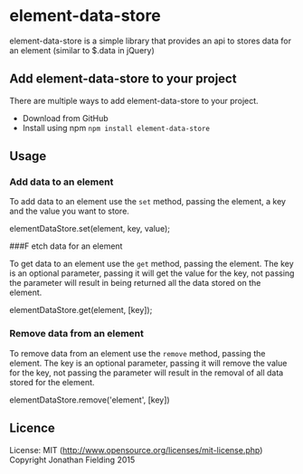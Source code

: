 # element-data-store

element-data-store is a simple library that provides an api to stores data for an element (similar to $.data in jQuery)

## Add element-data-store to your project

There are multiple ways to add element-data-store to your project. 

* Download from GitHub 
* Install using npm `npm install element-data-store`

## Usage

### Add data to an element

To add data to an element use the `set` method, passing the element, a key and the value you want to store.

elementDataStore.set(element, key, value);

###F etch data for an element

To get data to an element use the `get` method, passing the element. The key is an optional parameter, passing it will get the value for the key, not passing the parameter will result in being returned all the data stored on the element.

elementDataStore.get(element, [key]);

### Remove data from an element

To remove data from an element use the `remove` method, passing the element. The key is an optional parameter, passing it will remove the value for the key, not passing the parameter will result in the removal of all data stored for the element.

elementDataStore.remove('element', [key])

## Licence

License: MIT (http://www.opensource.org/licenses/mit-license.php)
Copyright Jonathan Fielding 2015